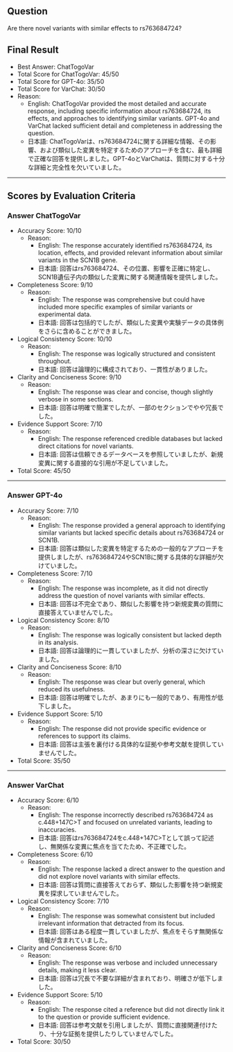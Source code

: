 ## Question

Are there novel variants with similar effects to rs763684724?

## Final Result

- Best Answer: ChatTogoVar
- Total Score for ChatTogoVar: 45/50
- Total Score for GPT-4o: 35/50
- Total Score for VarChat: 30/50
- Reason:
  - English: ChatTogoVar provided the most detailed and accurate response, including specific information about rs763684724, its effects, and approaches to identifying similar variants. GPT-4o and VarChat lacked sufficient detail and completeness in addressing the question.
  - 日本語: ChatTogoVarは、rs763684724に関する詳細な情報、その影響、および類似した変異を特定するためのアプローチを含む、最も詳細で正確な回答を提供しました。GPT-4oとVarChatは、質問に対する十分な詳細と完全性を欠いていました。

---

## Scores by Evaluation Criteria

### Answer ChatTogoVar
- Accuracy Score: 10/10
  - Reason: 
    - English: The response accurately identified rs763684724, its location, effects, and provided relevant information about similar variants in the SCN1B gene.
    - 日本語: 回答はrs763684724、その位置、影響を正確に特定し、SCN1B遺伝子内の類似した変異に関する関連情報を提供しました。
- Completeness Score: 9/10
  - Reason: 
    - English: The response was comprehensive but could have included more specific examples of similar variants or experimental data.
    - 日本語: 回答は包括的でしたが、類似した変異や実験データの具体例をさらに含めることができました。
- Logical Consistency Score: 10/10
  - Reason: 
    - English: The response was logically structured and consistent throughout.
    - 日本語: 回答は論理的に構成されており、一貫性がありました。
- Clarity and Conciseness Score: 9/10
  - Reason: 
    - English: The response was clear and concise, though slightly verbose in some sections.
    - 日本語: 回答は明確で簡潔でしたが、一部のセクションでやや冗長でした。
- Evidence Support Score: 7/10
  - Reason: 
    - English: The response referenced credible databases but lacked direct citations for novel variants.
    - 日本語: 回答は信頼できるデータベースを参照していましたが、新規変異に関する直接的な引用が不足していました。
- Total Score: 45/50

---

### Answer GPT-4o
- Accuracy Score: 7/10
  - Reason: 
    - English: The response provided a general approach to identifying similar variants but lacked specific details about rs763684724 or SCN1B.
    - 日本語: 回答は類似した変異を特定するための一般的なアプローチを提供しましたが、rs763684724やSCN1Bに関する具体的な詳細が欠けていました。
- Completeness Score: 7/10
  - Reason: 
    - English: The response was incomplete, as it did not directly address the question of novel variants with similar effects.
    - 日本語: 回答は不完全であり、類似した影響を持つ新規変異の質問に直接答えていませんでした。
- Logical Consistency Score: 8/10
  - Reason: 
    - English: The response was logically consistent but lacked depth in its analysis.
    - 日本語: 回答は論理的に一貫していましたが、分析の深さに欠けていました。
- Clarity and Conciseness Score: 8/10
  - Reason: 
    - English: The response was clear but overly general, which reduced its usefulness.
    - 日本語: 回答は明確でしたが、あまりにも一般的であり、有用性が低下しました。
- Evidence Support Score: 5/10
  - Reason: 
    - English: The response did not provide specific evidence or references to support its claims.
    - 日本語: 回答は主張を裏付ける具体的な証拠や参考文献を提供していませんでした。
- Total Score: 35/50

---

### Answer VarChat
- Accuracy Score: 6/10
  - Reason: 
    - English: The response incorrectly described rs763684724 as c.448+147C>T and focused on unrelated variants, leading to inaccuracies.
    - 日本語: 回答はrs763684724をc.448+147C>Tとして誤って記述し、無関係な変異に焦点を当てたため、不正確でした。
- Completeness Score: 6/10
  - Reason: 
    - English: The response lacked a direct answer to the question and did not explore novel variants with similar effects.
    - 日本語: 回答は質問に直接答えておらず、類似した影響を持つ新規変異を探求していませんでした。
- Logical Consistency Score: 7/10
  - Reason: 
    - English: The response was somewhat consistent but included irrelevant information that detracted from its focus.
    - 日本語: 回答はある程度一貫していましたが、焦点をそらす無関係な情報が含まれていました。
- Clarity and Conciseness Score: 6/10
  - Reason: 
    - English: The response was verbose and included unnecessary details, making it less clear.
    - 日本語: 回答は冗長で不要な詳細が含まれており、明確さが低下しました。
- Evidence Support Score: 5/10
  - Reason: 
    - English: The response cited a reference but did not directly link it to the question or provide sufficient evidence.
    - 日本語: 回答は参考文献を引用しましたが、質問に直接関連付けたり、十分な証拠を提供したりしていませんでした。
- Total Score: 30/50